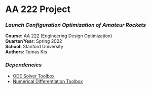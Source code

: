 # AA 222 Project
### _Launch Configuration Optimization of Amateur Rockets_

**Course:** AA 222 (Engineering Design Optimization)\
**Quarter/Year:** Spring 2022\
**School:** Stanford University\
**Authors:** Tamas Kis

### _Dependencies_

  - [ODE Solver Toolbox](https://www.mathworks.com/matlabcentral/fileexchange/103975-ode-solver-toolbox)
  - [Numerical Differentiation Toolbox](https://www.mathworks.com/matlabcentral/fileexchange/97267-numerical-differentiation-toolbox)
